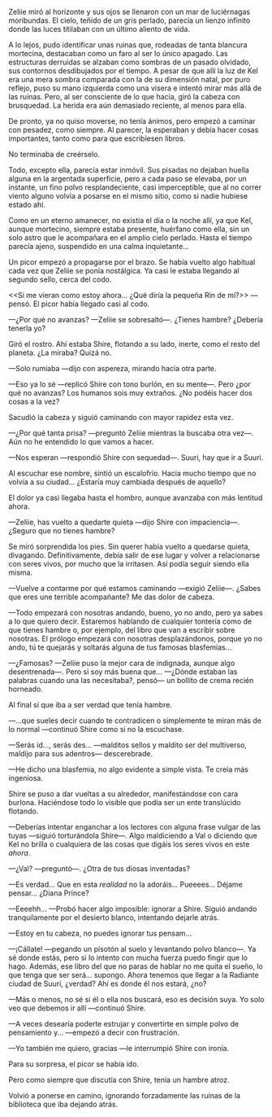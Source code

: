 Zeliie miró al horizonte y sus ojos se llenaron con un mar de luciérnagas moribundas. El cielo, teñido de un gris perlado, parecía un lienzo infinito donde las luces titilaban con un último aliento de vida.

A lo lejos, pudo identificar unas ruinas que, rodeadas de tanta blancura mortecina, destacaban como un faro al ser lo único apagado. Las estructuras derruidas se alzaban como sombras de un pasado olvidado, sus contornos desdibujados por el tiempo. A pesar de que allí la luz de Kel era una mera sombra comparada con la de su dimensión natal, por puro reflejo, puso su mano izquierda como una visera e intentó mirar más allá de las ruinas. Pero, al ser consciente de lo que hacía, giró la cabeza con brusquedad. La herida era aún demasiado reciente, al menos para ella.

De pronto, ya no quiso moverse, no tenía ánimos, pero empezó a caminar con pesadez, como siempre. Al parecer, la esperaban y debía hacer cosas importantes, tanto como para que escribiesen libros.

No terminaba de creérselo.

Todo, excepto ella, parecía estar inmóvil. Sus pisadas no dejaban huella alguna en la argentada superficie, pero a cada paso se elevaba, por un instante, un fino polvo resplandeciente, casi imperceptible, que al no correr viento alguno volvía a posarse en el mismo sitio, como si nadie hubiese estado ahí.

Como en un eterno amanecer, no existía el día o la noche allí, ya que Kel, aunque mortecino, siempre estaba presente, huérfano como ella, sin un solo astro que le acompañara en el amplio cielo perlado. Hasta el tiempo parecía ajeno, suspendido en una calma inquietante…

Un picor empezó a propagarse por el brazo. Se había vuelto algo habitual cada vez que Zeliie se ponía nostálgica. Ya casi le estaba llegando al segundo sello, cerca del codo.

<<Si me vieran como estoy ahora… ¿Qué diría la pequeña Rin de mí?>> —pensó. El picor había llegado casi al codo.

—¿Por qué no avanzas? —Zeliie se sobresaltó—. ¿Tienes hambre? ¿Debería tenerla yo?

Giró el rostro. Ahí estaba Shire, flotando a su lado, inerte, como el resto del planeta. ¿La miraba? Quizá no.

—Solo rumiaba —dijo con aspereza, mirando hacia otra parte.

—Eso ya lo sé —replicó Shire con tono burlón, en su mente—. Pero ¿por qué no avanzas? Los humanos sois muy extraños. ¿No podéis hacer dos cosas a la vez?

Sacudió la cabeza y siguió caminando con mayor rapidez esta vez.

—¿Por qué tanta prisa? —preguntó Zeliie mientras la buscaba otra vez—. Aún no he entendido lo que vamos a hacer.

—Nos esperan —respondió Shire con sequedad—. Suuri, hay que ir a Suuri.

Al escuchar ese nombre, sintió un escalofrío. Hacía mucho tiempo que no volvía a su ciudad… ¿Estaría muy cambiada después de aquello?

El dolor ya casi llegaba hasta el hombro, aunque avanzaba con más lentitud ahora.

—Zeliie, has vuelto a quedarte quieta —dijo Shire con impaciencia—. ¿Seguro que no tienes hambre?

Se miró sorprendida los pies. Sin querer había vuelto a quedarse quieta, divagando. Definitivamente, debía salir de ese lugar y volver a relacionarse con seres vivos, por mucho que la irritasen. Así podía seguir siendo ella misma.

—Vuelve a contarme por qué estamos caminando —exigió Zeliie—. ¿Sabes que eres une terrible acompañante? Me das dolor de cabeza.

—Todo empezará con nosotras andando, bueno, yo no ando, pero ya sabes a lo que quiero decir. Estaremos hablando de cualquier tontería como de que tienes hambre o, por ejemplo, del libro que van a escribir sobre nosotras. El prólogo empezará con nosotras desplazándonos, porque yo no ando, tú te quejarás y soltarás alguna de tus famosas blasfemias…

—¿Famosas? —Zeliie puso la mejor cara de indignada, aunque algo desentrenada—. Pero si soy más buena que… —¿Dónde estaban las palabras cuando una las necesitaba?, pensó— un bollito de crema recién horneado.

Al final sí que iba a ser verdad que tenía hambre.

—…que sueles decir cuando te contradicen o simplemente te miran más de lo normal —continuó Shire como si no la escuchase.

—Serás id…, serás des… —malditos sellos y maldito ser del multiverso, maldijo para sus adentros— descerebrade.

—He dicho una blasfemia, no algo evidente a simple vista. Te creía más ingeniosa.

Shire se puso a dar vueltas a su alrededor, manifestándose con cara burlona. Haciéndose todo lo visible que podía ser un ente translúcido flotando.

—Deberías intentar enganchar a los lectores con alguna frase vulgar de las tuyas —siguió torturándola Shire—. Algo maldiciendo a Val o diciendo que Kel no brilla o cualquiera de las cosas que digáis los seres vivos en este _ahora_.

—¿Val? —preguntó—. ¿Otra de tus diosas inventadas?

—Es verdad… Que en esta _realidad_ no la adoráis… Pueeees… Déjame pensar… ¿Diana Prince?

—Eeeehh… —Probó hacer algo imposible: ignorar a Shire. Siguió andando tranquilamente por el desierto blanco, intentando dejarle atrás.

—Estoy en tu cabeza, no puedes ignorar tus pensam…

—¡Cállate! —pegando un pisotón al suelo y levantando polvo blanco—. Ya sé donde estás, pero si lo intento con mucha fuerza puedo fingir que lo hago. Además, ese libro del que no paras de hablar no me quita el sueño, lo que tenga que ser será… supongo. Ahora tenemos que llegar a la Radiante ciudad de Suuri, ¿verdad? Ahí es donde él nos estará, ¿no?

—Más o menos, no sé si él o ella nos buscará, eso es decisión suya. Yo solo veo que debemos ir allí —continuó Shire.

—A veces desearía poderte estrujar y convertirte en simple polvo de pensamiento y… —empezó a decir con frustración.

—Yo también me quiero, gracias —le interrumpió Shire con ironía.

Para su sorpresa, el picor se había ido.

Pero como siempre que discutía con Shire, tenía un hambre atroz.

Volvió a ponerse en camino, ignorando forzadamente las ruinas de la biblioteca que iba dejando atrás.